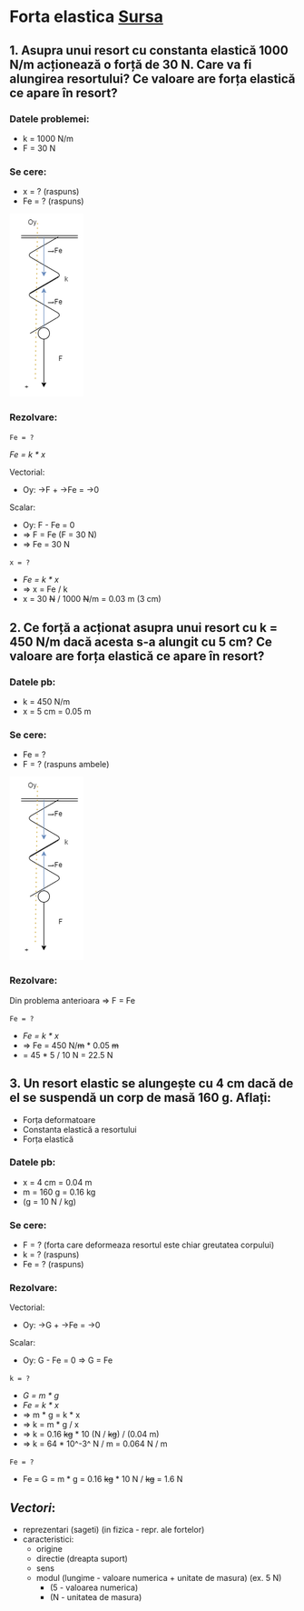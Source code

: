 # Forta elastica [Sursa](./forta_elastica_fisa_de_lucru.docx)

## 1. Asupra unui resort cu constanta elastică 1000 N/m acționează o forță de 30 N. Care va fi alungirea resortului? Ce valoare are forța elastică ce apare în resort?

### Datele problemei:

- k = 1000 N/m
- F = 30 N

### Se cere:

- x = ? (raspuns)
- Fe = ? (raspuns)

![pb](./pb.drawio.png)

### Rezolvare:

`Fe = ?`

*Fe = k * x*

Vectorial:
- Oy: →F + →Fe = →0

Scalar:
- Oy: F - Fe = 0 
- => F = Fe (F = 30 N) 
- => Fe = 30 N

`x = ?`

- *Fe = k * x*
- => x = Fe / k 
- x = 30 ~~N~~ / 1000 ~~N~~/m = 0.03 m (3 cm)

## 2.	Ce forță a acționat asupra unui resort cu k = 450 N/m dacă acesta s-a alungit cu 5 cm? Ce valoare are forța elastică ce apare în resort?

### Datele pb:

- k = 450 N/m
- x = 5 cm = 0.05 m

### Se cere:

- Fe = ?
- F = ?
(raspuns ambele)

![pb](./pb.drawio.png)

### Rezolvare:

Din problema anterioara => F = Fe

`Fe = ?`

- *Fe = k * x*
- => Fe = 450 N/~~m~~ * 0.05 ~~m~~ 
- = 45 * 5 / 10 N = 22.5 N

## 3.	Un resort elastic se alungește cu 4 cm dacă de el se suspendă un corp de masă 160 g. Aflați:
-	Forța deformatoare
-	Constanta elastică a resortului
-	Forța elastică

### Datele pb:

- x = 4 cm = 0.04 m
- m = 160 g = 0.16 kg
- (g = 10 N / kg)

### Se cere:

- F = ? (forta care deformeaza resortul este chiar greutatea corpului)
- k = ? (raspuns)
- Fe = ? (raspuns)

### Rezolvare:

Vectorial:
- Oy: →G + →Fe = →0

Scalar:
- Oy: G - Fe = 0 => G = Fe

`k = ?`
- *G = m * g*
- *Fe = k * x*
- => m * g = k * x 
- => k = m * g / x
- => k = 0.16 ~~kg~~ * 10 (N / ~~kg~~) / (0.04 m)
- => k = 64 * 10^-3^ N / m = 0.064 N / m

`Fe = ?`
- Fe = G = m * g = 0.16 ~~kg~~ * 10 N / ~~kg~~ = 1.6 N

## *Vectori*:

- reprezentari (sageti) (in fizica - repr. ale fortelor)
- caracteristici:
    - origine
    - directie (dreapta suport)
    - sens
    - modul (lungime - valoare numerica + unitate de masura) (ex. 5 N)
        - (5 - valoarea numerica)
        - (N - unitatea de masura)